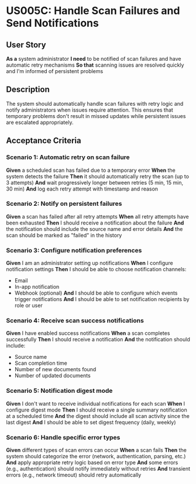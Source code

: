 # US005C: Handle Scan Failures and Send Notifications

## User Story

**As a** system administrator
**I need** to be notified of scan failures and have automatic retry mechanisms
**So that** scanning issues are resolved quickly and I'm informed of persistent problems

## Description

The system should automatically handle scan failures with retry logic and notify administrators when issues require attention. This ensures that temporary problems don't result in missed updates while persistent issues are escalated appropriately.

## Acceptance Criteria

### Scenario 1: Automatic retry on scan failure

**Given** a scheduled scan has failed due to a temporary error
**When** the system detects the failure
**Then** it should automatically retry the scan (up to 3 attempts)
**And** wait progressively longer between retries (5 min, 15 min, 30 min)
**And** log each retry attempt with timestamp and reason

### Scenario 2: Notify on persistent failures

**Given** a scan has failed after all retry attempts
**When** all retry attempts have been exhausted
**Then** I should receive a notification about the failure
**And** the notification should include the source name and error details
**And** the scan should be marked as "failed" in the history

### Scenario 3: Configure notification preferences

**Given** I am an administrator setting up notifications
**When** I configure notification settings
**Then** I should be able to choose notification channels:
- Email
- In-app notification
- Webhook (optional)
**And** I should be able to configure which events trigger notifications
**And** I should be able to set notification recipients by role or user

### Scenario 4: Receive scan success notifications

**Given** I have enabled success notifications
**When** a scan completes successfully
**Then** I should receive a notification
**And** the notification should include:
- Source name
- Scan completion time
- Number of new documents found
- Number of updated documents

### Scenario 5: Notification digest mode

**Given** I don't want to receive individual notifications for each scan
**When** I configure digest mode
**Then** I should receive a single summary notification at a scheduled time
**And** the digest should include all scan activity since the last digest
**And** I should be able to set digest frequency (daily, weekly)

### Scenario 6: Handle specific error types

**Given** different types of scan errors can occur
**When** a scan fails
**Then** the system should categorize the error (network, authentication, parsing, etc.)
**And** apply appropriate retry logic based on error type
**And** some errors (e.g., authentication) should notify immediately without retries
**And** transient errors (e.g., network timeout) should retry automatically
